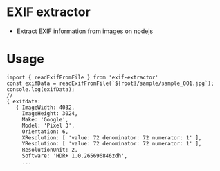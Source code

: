 # EXIF extractor

- Extract EXIF information from images on nodejs

# Usage

```
import { readExifFromFile } from 'exif-extractor'
const exifData = readExifFromFile(`${root}/sample/sample_001.jpg`);
console.log(exifData);
//
{ exifdata:
   { ImageWidth: 4032,
     ImageHeight: 3024,
     Make: 'Google',
     Model: 'Pixel 3',
     Orientation: 6,
     XResolution: [ 'value: 72 denominator: 72 numerator: 1' ],
     YResolution: [ 'value: 72 denominator: 72 numerator: 1' ],
     ResolutionUnit: 2,
     Software: 'HDR+ 1.0.265696846zdh',
     ...
```
